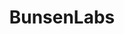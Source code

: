 ---
facebook: https://www.facebook.com/groups/43721619798/
git: https://github.com/BunsenLabs
googleplus: https://plus.google.com/communities/102155480089831191422
guide: https://github.com/BunsenLabs/website/tree/master/src/img
logohandle: bunsenlabs
reddit: https://www.reddit.com/r/BunsenLabs/
sort: bunsenlabs
title: BunsenLabs
website: https://www.bunsenlabs.org/
wikipedia: https://en.wikipedia.org/wiki/CrunchBang_Linux
---